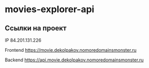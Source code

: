 # movies-explorer-api

## Ссылки на проект

IP 84.201.131.226

Frontend https://movie.dekolpakov.nomoredomainsmonster.ru

Backend https://api.movie.dekolpakov.nomoredomainsmonster.ru
